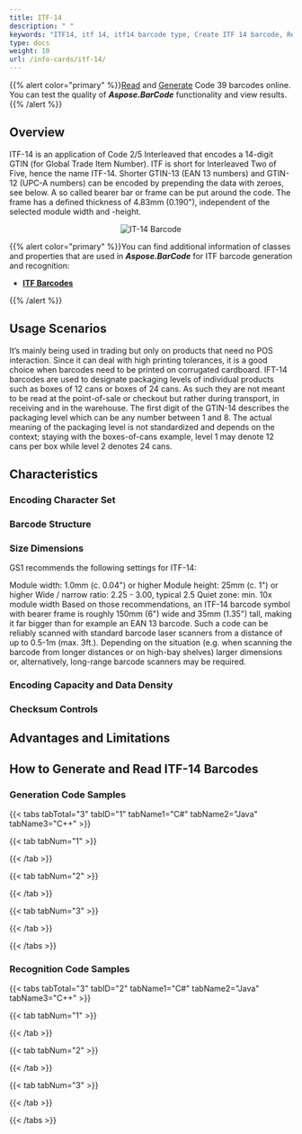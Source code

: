 ```yaml
---
title: ITF-14
description: " "
keywords: "ITF14, itf 14, itf14 barcode type, Create ITF 14 barcode, Read itf, what is itf14, itf-14 barcodes, generate itf 14, linear barcodes, 1D barcode, linear barcode type, itf14 barcode, itf 14 specification"
type: docs
weight: 10
url: /info-cards/itf-14/
---
```

{{% alert color="primary" %}}[Read](https://products.aspose.app/barcode/recognize/code39) and [Generate](https://products.aspose.app/barcode/generate/code39) Code 39 barcodes online. You can test the quality of ***Aspose.BarCode*** functionality and view results.{{% /alert %}}

## **Overview**
ITF-14 is an application of Code 2/5 Interleaved that encodes a 14-digit GTIN (for Global Trade Item Number). ITF is short for Interleaved Two of Five, hence the name ITF-14. Shorter GTIN-13 (EAN 13 numbers) and GTIN-12 (UPC-A numbers) can be encoded by prepending the data with zeroes, see below. A so called bearer bar or frame can be put around the code. The frame has a defined thickness of 4.83mm (0.190"), independent of the selected module width and -height. 

<p align="center"><img alt="IT-14 Barcode" src=" .png"></p>

{{% alert color="primary" %}}You can find additional information of classes and properties that are used in ***Aspose.BarCode*** for ITF barcode generation and recognition:
- [**ITF Barcodes**](https://docs.aspose.com/barcode/net/itf-barcodes/)

{{% /alert %}} 

## **Usage Scenarios**
It’s mainly being used in trading but only on products that need no POS interaction. Since it can deal with high printing tolerances, it is a good choice when barcodes need to be printed on corrugated cardboard. IFT-14 barcodes are used to designate packaging levels of individual products such as boxes of 12 cans or boxes of 24 cans. As such they are not meant to be read at the point-of-sale or checkout but rather during transport, in receiving and in the warehouse. The first digit of the GTIN-14 describes the packaging level which can be any number between 1 and 8. The actual meaning of the packaging level is not standardized and depends on the context; staying with the boxes-of-cans example, level 1 may denote 12 cans per box while level 2 denotes 24 cans.

## **Characteristics**
### **Encoding Character Set**

### **Barcode Structure**

### **Size Dimensions**
GS1 recommends the following settings for ITF-14:

Module width: 1.0mm (c. 0.04") or higher
Module height: 25mm (c. 1") or higher
Wide / narrow ratio: 2.25 - 3.00, typical 2.5
Quiet zone: min. 10x module width
Based on those recommendations, an ITF-14 barcode symbol with bearer frame is roughly 150mm (6") wide and 35mm (1.35") tall, making it far bigger than for example an EAN 13 barcode. Such a code can be reliably scanned with standard barcode laser scanners from a distance of up to 0.5-1m (max. 3ft.). Depending on the situation (e.g. when scanning the barcode from longer distances or on high-bay shelves) larger dimensions or, alternatively, long-range barcode scanners may be required.

### **Encoding Capacity and Data Density**

### **Checksum Controls**

## **Advantages and Limitations**

## **How to Generate and Read ITF-14 Barcodes**
### **Generation Code Samples**

{{< tabs tabTotal="3" tabID="1" tabName1="C#" tabName2="Java" tabName3="C++" >}}

{{< tab tabNum="1" >}}



{{< /tab >}}

{{< tab tabNum="2" >}}


{{< /tab >}}

{{< tab tabNum="3" >}}


{{< /tab >}}

{{< /tabs >}}

### **Recognition Code Samples**

{{< tabs tabTotal="3" tabID="2" tabName1="C#" tabName2="Java" tabName3="C++" >}}

{{< tab tabNum="1" >}}


{{< /tab >}}

{{< tab tabNum="2" >}}


{{< /tab >}}

{{< tab tabNum="3" >}}


{{< /tab >}}

{{< /tabs >}}
